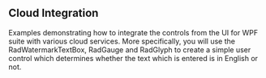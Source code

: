 ## Cloud Integration
Examples demonstrating how to integrate the controls from the UI for WPF suite with various cloud services. More specifically, you will use the RadWatermarkTextBox, RadGauge and RadGlyph to create a simple user control which determines whether the text which is entered is in English or not.